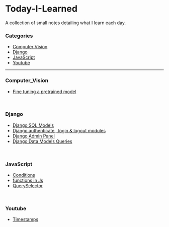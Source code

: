 # Today-I-Learned
A  collection of small notes detailing what I learn each day.

### Categories

* [Computer Vision](#computer_Vision)
* [Django](#django)
* [JavaScript](#javascript)
* [Youtube](#youtube)
---

### Computer_Vision

- [Fine tuning a pretrained model](computer_vision/fine_tuning_a_pretrained_model.md)
<br/>


### Django

- [Django SQL Models](django/django_sql_models.md)
- [Django authenticate , login & logout modules](django/authenticate_login_logout.md)
- [Django Admin Panel](django/admin_panel.md)
- [Django Data Models Queries](django/data_models_queries.md)
<br/>


### JavaScript
- [Conditions](javascript/conditions.md)
- [functions in Js](javascript/functions.md)
- [QuerySelector](javascript/query_selector.md)
<br/>


### Youtube
- [Timestamps](youtube/timestamps.md)
